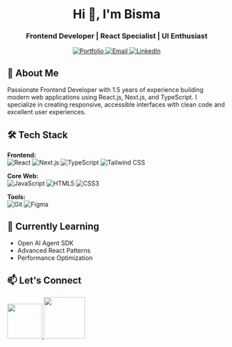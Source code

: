 <h1 align="center">Hi 👋, I'm Bisma</h1>
<h3 align="center">Frontend Developer | React Specialist | UI Enthusiast</h3>

<p align="center">
  <a href="https://bismaarshad.vercel.app/" target="_blank">
    <img src="https://img.shields.io/badge/Portfolio-%23000000.svg?style=flat&logo=vercel&logoColor=white" alt="Portfolio"/>
  </a>
  <a href="mailto:bismaarshad975@gmail.com">
    <img src="https://img.shields.io/badge/Email-D14836?style=flat&logo=gmail&logoColor=white" alt="Email"/>
  </a>
  <a href="https://linkedin.com/in/bisma-arshad">
    <img src="https://img.shields.io/badge/LinkedIn-0077B5?style=flat&logo=linkedin&logoColor=white" alt="LinkedIn"/>
  </a>
</p>

## 🚀 About Me

Passionate Frontend Developer with 1.5 years of experience building modern web applications using React.js, Next.js, and TypeScript. I specialize in creating responsive, accessible interfaces with clean code and excellent user experiences.

## 🛠 Tech Stack

**Frontend:**  
![React](https://img.shields.io/badge/React-20232A?style=flat&logo=react&logoColor=61DAFB)
![Next.js](https://img.shields.io/badge/Next.js-000000?style=flat&logo=next.js&logoColor=white)
![TypeScript](https://img.shields.io/badge/TypeScript-007ACC?style=flat&logo=typescript&logoColor=white)
![Tailwind CSS](https://img.shields.io/badge/Tailwind_CSS-38B2AC?style=flat&logo=tailwind-css&logoColor=white)

**Core Web:**  
![JavaScript](https://img.shields.io/badge/JavaScript-F7DF1E?style=flat&logo=javascript&logoColor=black)
![HTML5](https://img.shields.io/badge/HTML5-E34F26?style=flat&logo=html5&logoColor=white)
![CSS3](https://img.shields.io/badge/CSS3-1572B6?style=flat&logo=css3&logoColor=white)

**Tools:**  
![Git](https://img.shields.io/badge/Git-F05032?style=flat&logo=git&logoColor=white)
![Figma](https://img.shields.io/badge/Figma-F24E1E?style=flat&logo=figma&logoColor=white)

## 📌 Currently Learning
- Open AI Agent SDK
- Advanced React Patterns
- Performance Optimization

## 📫 Let's Connect
<p align="left">
  <a href="https://twitter.com/bismaarshad_dev">
    <img src="https://img.shields.io/badge/Twitter-1DA1F2?style=flat&logo=twitter&logoColor=white" width="80"/>
  </a>
  <a href="https://instagram.com/bismaarshad07">
    <img src="https://img.shields.io/badge/Instagram-E4405F?style=flat&logo=instagram&logoColor=white" width="95"/>
  </a>
</p>
